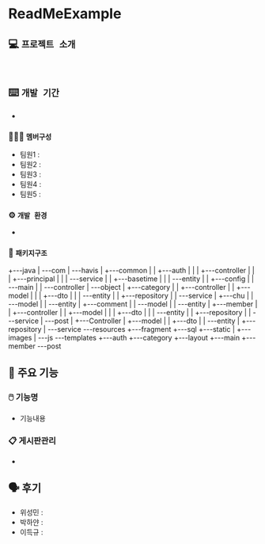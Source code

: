 # ReadMeExample

## 💻 `프로젝트 소개`
 
<br>

##  ⌨️ `개발 기간`
* 

### 🧑‍🤝‍🧑 `멤버구성`
 - 팀원1 : 
 - 팀원2 : 
 - 팀원3 : 
 - 팀원4 : 
 - 팀원5 : 

### ⚙️ `개발 환경`
- 
  
### 📂 `패키지구조`
+---java
|   \---com
|       \---havis
|           +---common
|           |   +---auth
|           |   |   +---controller
|           |   |   +---principal
|           |   |   \---service
|           |   +---basetime
|           |   |   \---entity
|           |   +---config
|           |   \---main
|           |       \---controller
|           \---object
|               +---category
|               |   +---controller
|               |   +---model
|               |   |   +---dto
|               |   |   \---entity
|               |   +---repository
|               |   \---service
|               +---chu
|               |   \---model
|               |       \---entity
|               +---comment
|               |   \---model
|               |       \---entity
|               +---member
|               |   +---controller
|               |   +---model
|               |   |   +---dto
|               |   |   \---entity
|               |   +---repository
|               |   \---service
|               \---post
|                   +---Controller
|                   +---model
|                   |   +---dto
|                   |   \---entity
|                   +---repository
|                   \---service
\---resources
    +---fragment
    +---sql
    +---static
    |   +---images
    |   \---js
    \---templates
        +---auth
        +---category
        +---layout
        +---main
        +---member
        \---post


## 📌 주요 기능
###  🖱️ 기능명
- 기능내용

### 📋 게시판관리 
- 

## 🗣️ 후기

- 위성민 : 
- 박하얀 :
- 이득규 : 
